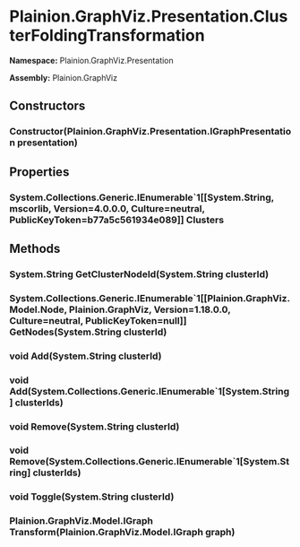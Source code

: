 
# Plainion.GraphViz.Presentation.ClusterFoldingTransformation

**Namespace:** Plainion.GraphViz.Presentation

**Assembly:** Plainion.GraphViz


## Constructors

### Constructor(Plainion.GraphViz.Presentation.IGraphPresentation presentation)


## Properties

### System.Collections.Generic.IEnumerable`1[[System.String, mscorlib, Version=4.0.0.0, Culture=neutral, PublicKeyToken=b77a5c561934e089]] Clusters


## Methods

### System.String GetClusterNodeId(System.String clusterId)

### System.Collections.Generic.IEnumerable`1[[Plainion.GraphViz.Model.Node, Plainion.GraphViz, Version=1.18.0.0, Culture=neutral, PublicKeyToken=null]] GetNodes(System.String clusterId)

### void Add(System.String clusterId)

### void Add(System.Collections.Generic.IEnumerable`1[System.String] clusterIds)

### void Remove(System.String clusterId)

### void Remove(System.Collections.Generic.IEnumerable`1[System.String] clusterIds)

### void Toggle(System.String clusterId)

### Plainion.GraphViz.Model.IGraph Transform(Plainion.GraphViz.Model.IGraph graph)

